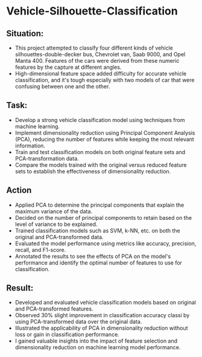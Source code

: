 # Vehicle-Silhouette-Classification


## Situation:

- This project attempted to classify four different kinds of vehicle silhouettes-double-decker bus, Chevrolet van, Saab 9000, and Opel Manta 400. Features of the cars were derived from these numeric features by the capture at different angles.
- High-dimensional feature space added difficulty for accurate vehicle classification, and it's tough especially with two models of car that were confusing between one and the other. 

## Task:

- Develop a strong vehicle classification model using techniques from machine learning.
- Implement dimensionality reduction using Principal Component Analysis (PCA), reducing the number of features while keeping the most relevant information.
- Train and test classification models on both original feature sets and PCA-transformation data.
- Compare the models trained with the original versus reduced feature sets to establish the effectiveness of dimensionality reduction.


## Action
- Applied PCA to determine the principal components that explain the maximum variance of the data.
- Decided on the number of principal components to retain based on the level of variance to be explained.
- Trained classification models such as SVM, k-NN, etc. on both the original and PCA-transformed data.
- Evaluated the model performance using metrics like accuracy, precision, recall, and F1-score.
- Annotated the results to see the effects of PCA on the model's performance and identify the optimal number of features to use for classification.


## Result:

- Developed and evaluated vehicle classification models based on original and PCA-transformed features.
- Observed 30% slight improvement in classification accuracy classi by using PCA-transformed data over the original data.
- Illustrated the applicability of PCA in dimensionality reduction without loss or gain in classification performance.
- I gained valuable insights into the impact of feature selection and dimensionality reduction on machine learning model performance.
